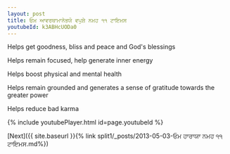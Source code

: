 ```yaml
---
layout: post
title: ਓਮ ਆਵਰਥਾਮਾਨੇਭਯੋ ਵਪੁਸ਼ੇ ਨਮਹ ੧੧ ਟਾਇਮਸ
youtubeId: k3ABHcUODa0
---
```

 
 
Helps get goodness, bliss and peace and God's blessings
 
Helps remain focused, help generate inner energy 
 
Helps boost physical and mental health 
 
Helps remain grounded and generates a sense of gratitude towards the greater power 
 
Helps reduce bad karma
 
 
 
 


{% include youtubePlayer.html id=page.youtubeId %}
 
[Next]({{ site.baseurl }}{% link  split1/_posts/2013-05-03-ਓਮ ਹਾਰਾਯਾ ਨਮਹ ੧੧ ਟਾਇਮਸ.md%})
 

